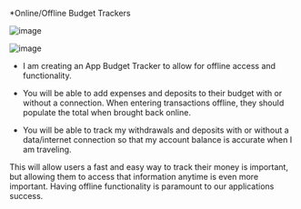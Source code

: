 \*Online/Offline Budget Trackers


![image](https://user-images.githubusercontent.com/80869140/122853287-9ab09f00-d2d7-11eb-9da5-94c879e298e4.png)



![image](https://user-images.githubusercontent.com/80869140/122853185-6fc64b00-d2d7-11eb-9fa1-934dd886c1af.png)


- I am creating an App Budget Tracker to allow for offline access and functionality.

- You will be able to add expenses and deposits to their budget with or without a connection. When entering transactions offline, they should populate the total when brought back online.

- You will be able to track my withdrawals and deposits with or without a data/internet connection
  so that my account balance is accurate when I am traveling.

This will allow users a fast and easy way to track their money is important, but allowing them to access that information anytime is even more important. Having offline functionality is paramount to our applications success.
